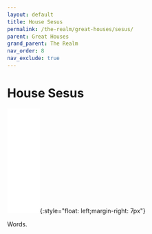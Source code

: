 ```yaml
---
layout: default
title: House Sesus
permalink: /the-realm/great-houses/sesus/
parent: Great Houses
grand_parent: The Realm
nav_order: 8
nav_exclude: true
---
```


# House Sesus

![Sesus Mon](./../../../assets/house_mons/sesus.png){:style="float: left;margin-right: 7px"}

Words.
